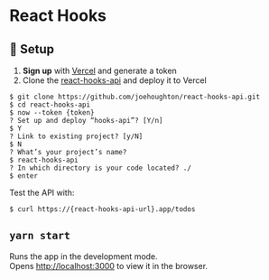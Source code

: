 # React Hooks

## 🚀 Setup
1.  **Sign up** with [Vercel](https://vercel.com/) and generate a token
2.  Clone the [react-hooks-api](https://github.com/joehoughton/react-hooks-api.git) and deploy it to Vercel
```shell
$ git clone https://github.com/joehoughton/react-hooks-api.git
$ cd react-hooks-api
$ now --token {token}
? Set up and deploy “hooks-api”? [Y/n]
$ Y
? Link to existing project? [y/N]
$ N
? What’s your project’s name?
$ react-hooks-api
? In which directory is your code located? ./
$ enter
 ```
Test the API with:
```shell
$ curl https://{react-hooks-api-url}.app/todos
```

## `yarn start`
Runs the app in the development mode.\
Opens [http://localhost:3000](http://localhost:3000) to view it in the browser.
